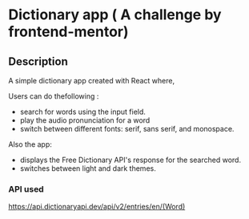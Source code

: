 # Dictionary app ( A challenge by frontend-mentor)

## Description

A simple dictionary app created with React where,

Users can do thefollowing :
- search for words using the input field.
- play the audio pronunciation for a word
- switch between different fonts: serif, sans serif, and monospace.

Also the app:
- displays the Free Dictionary API's response for the searched word.
- switches between light and dark themes.


### API used 

https://api.dictionaryapi.dev/api/v2/entries/en/(Word)  

